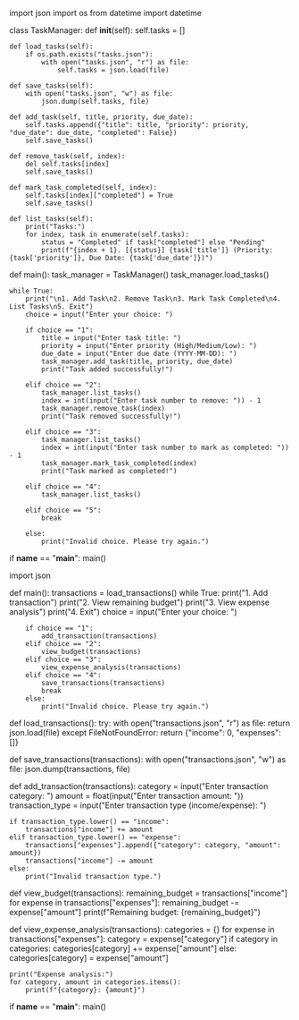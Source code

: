 import json
import os
from datetime import datetime

class TaskManager:
    def __init__(self):
        self.tasks = []

    def load_tasks(self):
        if os.path.exists("tasks.json"):
            with open("tasks.json", "r") as file:
                self.tasks = json.load(file)

    def save_tasks(self):
        with open("tasks.json", "w") as file:
            json.dump(self.tasks, file)

    def add_task(self, title, priority, due_date):
        self.tasks.append({"title": title, "priority": priority, "due_date": due_date, "completed": False})
        self.save_tasks()

    def remove_task(self, index):
        del self.tasks[index]
        self.save_tasks()

    def mark_task_completed(self, index):
        self.tasks[index]["completed"] = True
        self.save_tasks()

    def list_tasks(self):
        print("Tasks:")
        for index, task in enumerate(self.tasks):
            status = "Completed" if task["completed"] else "Pending"
            print(f"{index + 1}. [{status}] {task['title']} (Priority: {task['priority']}, Due Date: {task['due_date']})")


def main():
    task_manager = TaskManager()
    task_manager.load_tasks()

    while True:
        print("\n1. Add Task\n2. Remove Task\n3. Mark Task Completed\n4. List Tasks\n5. Exit")
        choice = input("Enter your choice: ")

        if choice == "1":
            title = input("Enter task title: ")
            priority = input("Enter priority (High/Medium/Low): ")
            due_date = input("Enter due date (YYYY-MM-DD): ")
            task_manager.add_task(title, priority, due_date)
            print("Task added successfully!")

        elif choice == "2":
            task_manager.list_tasks()
            index = int(input("Enter task number to remove: ")) - 1
            task_manager.remove_task(index)
            print("Task removed successfully!")

        elif choice == "3":
            task_manager.list_tasks()
            index = int(input("Enter task number to mark as completed: ")) - 1
            task_manager.mark_task_completed(index)
            print("Task marked as completed!")

        elif choice == "4":
            task_manager.list_tasks()

        elif choice == "5":
            break

        else:
            print("Invalid choice. Please try again.")

if __name__ == "__main__":
    main()







import json

def main():
    transactions = load_transactions()
    while True:
        print("1. Add transaction")
        print("2. View remaining budget")
        print("3. View expense analysis")
        print("4. Exit")
        choice = input("Enter your choice: ")
        
        if choice == "1":
            add_transaction(transactions)
        elif choice == "2":
            view_budget(transactions)
        elif choice == "3":
            view_expense_analysis(transactions)
        elif choice == "4":
            save_transactions(transactions)
            break
        else:
            print("Invalid choice. Please try again.")

def load_transactions():
    try:
        with open("transactions.json", "r") as file:
            return json.load(file)
    except FileNotFoundError:
        return {"income": 0, "expenses": []}

def save_transactions(transactions):
    with open("transactions.json", "w") as file:
        json.dump(transactions, file)

def add_transaction(transactions):
    category = input("Enter transaction category: ")
    amount = float(input("Enter transaction amount: "))
    transaction_type = input("Enter transaction type (income/expense): ")
    
    if transaction_type.lower() == "income":
        transactions["income"] += amount
    elif transaction_type.lower() == "expense":
        transactions["expenses"].append({"category": category, "amount": amount})
        transactions["income"] -= amount
    else:
        print("Invalid transaction type.")

def view_budget(transactions):
    remaining_budget = transactions["income"]
    for expense in transactions["expenses"]:
        remaining_budget -= expense["amount"]
    print(f"Remaining budget: {remaining_budget}")

def view_expense_analysis(transactions):
    categories = {}
    for expense in transactions["expenses"]:
        category = expense["category"]
        if category in categories:
            categories[category] += expense["amount"]
        else:
            categories[category] = expense["amount"]
    
    print("Expense analysis:")
    for category, amount in categories.items():
        print(f"{category}: {amount}")

if __name__ == "__main__":
    main()
